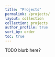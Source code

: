 ```yaml
---
title: "Projects"
permalink: /projects/
layout: collection
collection: projects
author_profile: true
sort_by: order
toc: true
---
```

TODO blurb here?